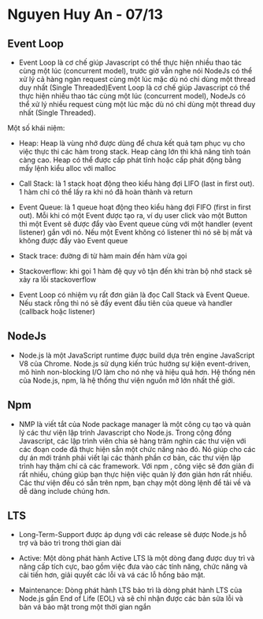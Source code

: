# Nguyen Huy An - 07/13

## Event Loop

- Event Loop là cơ chế giúp Javascript có thể thực hiện nhiều thao tác cùng một lúc (concurrent model), trước giờ vẫn nghe nói NodeJs có thể xử lý cả hàng ngàn request cùng một lúc mặc dù nó chỉ dùng một thread duy nhất (Single Threaded)Event Loop là cơ chế giúp Javascript có thể thực hiện nhiều thao tác cùng một lúc (concurrent model), NodeJs có thể xử lý nhiều request cùng một lúc mặc dù nó chỉ dùng một thread duy nhất (Single Threaded).

Một số khái niệm:
- Heap: Heap là vùng nhớ được dùng để chưa kết quả tạm phục vụ cho việc thực thi các hàm trong stack. Heap càng lớn thì khả năng tính toán càng cao. Heap có thể được cấp phát tĩnh hoặc cấp phát động bằng mấy lệnh kiểu alloc với malloc
- Call Stack: là 1 stack hoạt động theo kiểu hàng đợi LIFO (last in first out). 1 hàm chỉ có thể lấy ra khi nó đã hoàn thành và return
- Event Queue: là 1 queue hoạt động theo kiểu hàng đợi FIFO (first in first out). Mỗi khi có một Event được tạo ra, ví dụ user click vào một Button thì một Event sẽ được đẩy vào Event queue cùng với một handler (event listener) gắn với nó. Nếu một Event không có listener thì nó sẽ bị mất và không được đẩy vào Event queue
- Stack trace: đường đi từ hàm main đến hàm vừa gọi
- Stackoverflow: khi gọi 1 hàm đệ quy vô tận đến khi tràn bộ nhớ stack sẽ xảy ra lỗi stackoverflow

- Event Loop có nhiệm vụ rất đơn giản là đọc Call Stack và Event Queue. Nếu stack rỗng thì nó sẽ đẩy event đầu tiên của queue và handler (callback hoặc listener)

## NodeJs

- Node.js là một JavaScript runtime được build dựa trên engine JavaScript V8 của Chrome. Node.js sử dụng kiến trúc hướng sự kiện event-driven, mô hình non-blocking I/O làm cho nó nhẹ và hiệu quả hơn. Hệ thống nén của Node.js, npm, là hệ thống thư viện nguồn mở lớn nhất thế giới.

## Npm

- NMP là viết tắt của Node package manager là một công cụ tạo và quản lý các thư viện lập trình Javascript cho Node.js. Trong cộng đồng Javascript, các lập trình viên chia sẻ hàng trăm nghìn các thư viện với các đoạn code đã thực hiện sẵn một chức năng nào đó. Nó giúp cho các dự án mới tránh phải viết lại các thành phần cơ bản, các thư viện lập trình hay thậm chí cả các framework. Với npm , công việc sẽ đơn giản đi rất nhiều, chúng giúp bạn thực hiện việc quản lý đơn giản hơn rất nhiều. Các thư viện đều có sẵn trên npm, bạn chạy một dòng lệnh để tải về và dễ dàng include chúng hơn.

## LTS

- Long-Term-Support được áp dụng với các release sẽ được Node.js hỗ trợ và bảo trì trong thời gian dài

- Active: Một dòng phát hành Active LTS là một dòng đang được duy trì và nâng cấp tích cực, bao gồm việc đưa vào các tính năng, chức năng và cải tiến hơn, giải quyết các lỗi và vá các lỗ hổng bảo mật.

- Maintenance: Dòng phát hành LTS bảo trì là dòng phát hành LTS của Node.js gần End of Life (EOL) và sẽ chỉ nhận được các bản sửa lỗi và bản vá bảo mật trong một thời gian ngắn